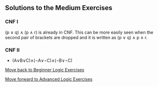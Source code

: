 ## Solutions to the Medium Exercises

### CNF I
(p ∨ q) ∧ (p ∧ r) is already in CNF. This can be more easily seen when the second pair of brackets are dropped and it is written as (p ∨ q) ∧ p ∧ r.

### CNF II
- (A∨B∨C)∧(¬A∨¬C)∧(¬B∨¬C)

[Move back to Beginner Logic Exercises](https://github.com/UMdecisionsupport/DecisionSupport2023/blob/main/Logic/Beginner.md)

[Move forward to Advanced Logic Exercises](https://github.com/UMdecisionsupport/DecisionSupport2023/blob/main/Logic/Advanced.md)
